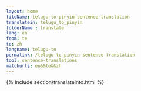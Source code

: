 ```yaml
---
layout: home
fileName: telugu-to-pinyin-sentence-translation
translatein: telugu_to_pinyin
folderName : translate
lang: en
from: te
to: zh
langname: telugu-to
permalink: /telugu-to-pinyin-sentence-translation
tool: sentence-translations
matchurls: en&&te&&zh
---
```

{% include section/translateinto.html %}
